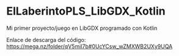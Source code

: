 # ElLaberintoPLS_LibGDX_Kotlin
Mi primer proyecto/juego en LibGDX programado con Kotlin

Enlace de descarga del código:
https://mega.nz/folder/qV5miI7b#0UcYCsw_wZMXWB2UXy9UQA
